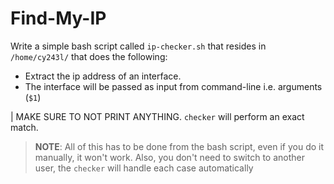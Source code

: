 # Find-My-IP

Write a simple bash script called `ip-checker.sh` that resides in `/home/cy243l/` that does the following:
- Extract the ip address of an interface.
- The interface will be passed as input from command-line i.e. arguments (`$1`)

| MAKE SURE TO NOT PRINT ANYTHING. `checker` will perform an exact match.

> **NOTE**:
All of this has to be done from the bash script, even if you do it manually, it won't work.
Also, you don't need to switch to another user, the `checker` will handle each case automatically